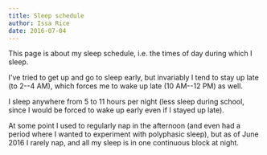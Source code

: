 ```yaml
---
title: Sleep schedule
author: Issa Rice
date: 2016-07-04
---
```


This page is about my sleep schedule, i.e. the times of day during which I sleep.

I've tried to get up and go to sleep early, but invariably I tend to stay up late (to 2--4 AM), which forces me to wake up late (10 AM--12 PM) as well.

I sleep anywhere from 5 to 11 hours per night (less sleep during school, since I would be forced to wake up early even if I stayed up late).

At some point I used to regularly nap in the afternoon (and even had a period where I wanted to experiment with polyphasic sleep), but as of June 2016 I rarely nap, and all my sleep is in one continuous block at night.
